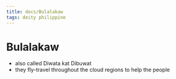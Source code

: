 ```yaml
---
title: docs/Bulalakaw
tags: deity philippine
---
```


# Bulalakaw
- also called Diwata kat Dibuwat
- they fly-travel throughout the cloud regions to help the people